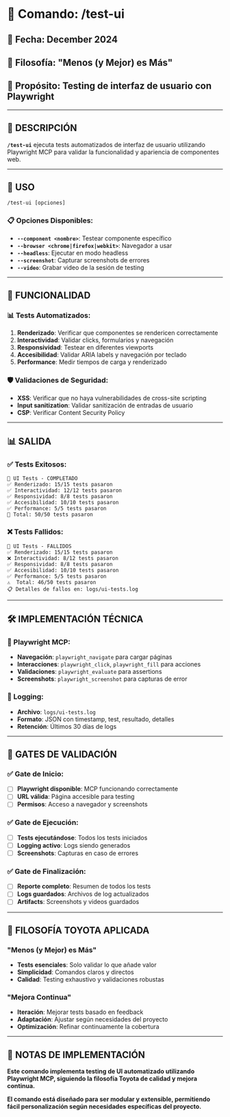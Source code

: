 # 🧪 Comando: /test-ui

## 📅 **Fecha**: December 2024
## 🚗 **Filosofía**: "Menos (y Mejor) es Más"
## 🎯 **Propósito**: Testing de interfaz de usuario con Playwright

---

## 🎯 **DESCRIPCIÓN**

**`/test-ui`** ejecuta tests automatizados de interfaz de usuario utilizando Playwright MCP para validar la funcionalidad y apariencia de componentes web.

---

## 🚀 **USO**

```
/test-ui [opciones]
```

### **📋 Opciones Disponibles:**

- **`--component <nombre>`**: Testear componente específico
- **`--browser <chrome|firefox|webkit>`**: Navegador a usar
- **`--headless`**: Ejecutar en modo headless
- **`--screenshot`**: Capturar screenshots de errores
- **`--video`**: Grabar video de la sesión de testing

---

## 🔄 **FUNCIONALIDAD**

### **📊 Tests Automatizados:**
1. **Renderizado**: Verificar que componentes se rendericen correctamente
2. **Interactividad**: Validar clicks, formularios y navegación
3. **Responsividad**: Testear en diferentes viewports
4. **Accesibilidad**: Validar ARIA labels y navegación por teclado
5. **Performance**: Medir tiempos de carga y renderizado

### **🛡️ Validaciones de Seguridad:**
- **XSS**: Verificar que no haya vulnerabilidades de cross-site scripting
- **Input sanitization**: Validar sanitización de entradas de usuario
- **CSP**: Verificar Content Security Policy

---

## 📊 **SALIDA**

### **✅ Tests Exitosos:**
```
🧪 UI Tests - COMPLETADO
✅ Renderizado: 15/15 tests pasaron
✅ Interactividad: 12/12 tests pasaron
✅ Responsividad: 8/8 tests pasaron
✅ Accesibilidad: 10/10 tests pasaron
✅ Performance: 5/5 tests pasaron
🎉 Total: 50/50 tests pasaron
```

### **❌ Tests Fallidos:**
```
🧪 UI Tests - FALLIDOS
✅ Renderizado: 15/15 tests pasaron
❌ Interactividad: 8/12 tests pasaron
✅ Responsividad: 8/8 tests pasaron
✅ Accesibilidad: 10/10 tests pasaron
✅ Performance: 5/5 tests pasaron
⚠️  Total: 46/50 tests pasaron
📋 Detalles de fallos en: logs/ui-tests.log
```

---

## 🛠️ **IMPLEMENTACIÓN TÉCNICA**

### **🔧 Playwright MCP:**
- **Navegación**: `playwright_navigate` para cargar páginas
- **Interacciones**: `playwright_click`, `playwright_fill` para acciones
- **Validaciones**: `playwright_evaluate` para assertions
- **Screenshots**: `playwright_screenshot` para capturas de error

### **📝 Logging:**
- **Archivo**: `logs/ui-tests.log`
- **Formato**: JSON con timestamp, test, resultado, detalles
- **Retención**: Últimos 30 días de logs

---

## 🚨 **GATES DE VALIDACIÓN**

### **✅ Gate de Inicio:**
- [ ] **Playwright disponible**: MCP funcionando correctamente
- [ ] **URL válida**: Página accesible para testing
- [ ] **Permisos**: Acceso a navegador y screenshots

### **✅ Gate de Ejecución:**
- [ ] **Tests ejecutándose**: Todos los tests iniciados
- [ ] **Logging activo**: Logs siendo generados
- [ ] **Screenshots**: Capturas en caso de errores

### **✅ Gate de Finalización:**
- [ ] **Reporte completo**: Resumen de todos los tests
- [ ] **Logs guardados**: Archivos de log actualizados
- [ ] **Artifacts**: Screenshots y videos guardados

---

## 🚀 **FILOSOFÍA TOYOTA APLICADA**

### **"Menos (y Mejor) es Más"**
- **Tests esenciales**: Solo validar lo que añade valor
- **Simplicidad**: Comandos claros y directos
- **Calidad**: Testing exhaustivo y validaciones robustas

### **"Mejora Continua"**
- **Iteración**: Mejorar tests basado en feedback
- **Adaptación**: Ajustar según necesidades del proyecto
- **Optimización**: Refinar continuamente la cobertura

---

## 📝 **NOTAS DE IMPLEMENTACIÓN**

**Este comando implementa testing de UI automatizado utilizando Playwright MCP, siguiendo la filosofía Toyota de calidad y mejora continua.**

**El comando está diseñado para ser modular y extensible, permitiendo fácil personalización según necesidades específicas del proyecto.**
